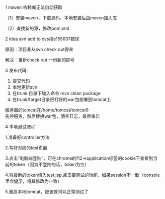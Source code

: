1 maven 依赖库无法自动获取

（1）安装maven，下载源码，本地安装后由maven加入库

（2）查找新的源，修改pom.xml

2 idea svn add to cvs报e155007错误

原因：项目非从svn check out得来

解决：重新check out 一份新的即可

3 发布代码:   
1. 提交代码  
2. 本地更新svn  
3. 在trunk 目录下输入命令 mvn clean package  
4. 在trunk/target目录把打好的war包部署到tomcat上

服务器的tomcat在/home/tomcat/tomcat9  
先停服务，然后替换war包，清空日志，最后重启

4 本地测试流程

1.准备好controller方法

2.写好对应的test页面

3.点击“电脑端登陆”，可在chrome的f12-&gt;application标签的cookie下查看到当前的token（因为不登陆的话，token为空）

4.将最新的token填入test.jsp,点击要测试的功能，如果session不一致（console里会提示，将其修改为一致）

5.重启本地tomcat，应该就可以正常测试了

